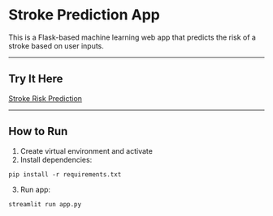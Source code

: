 # Stroke Prediction App

This is a Flask-based machine learning web app that predicts the risk of a stroke based on user inputs.

---

## Try It Here

[Stroke Risk Prediction](https://stroke-risk-prediction-s0ho.onrender.com)

---

## How to Run

1. Create virtual environment and activate
2. Install dependencies:
```
pip install -r requirements.txt
```
3. Run app:
```
streamlit run app.py
```
